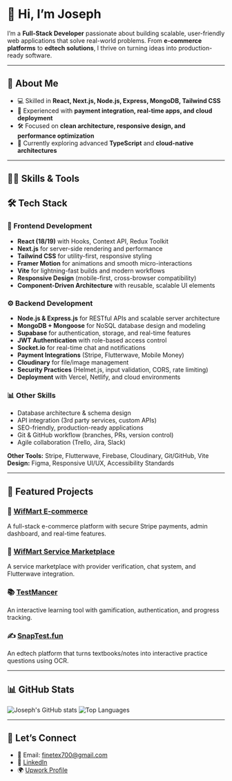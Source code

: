 # 👋 Hi, I’m Joseph

I’m a **Full-Stack Developer** passionate about building scalable, user-friendly web applications that solve real-world problems. From **e-commerce platforms** to **edtech solutions**, I thrive on turning ideas into production-ready software.

---

## 🚀 About Me

* 💻 Skilled in **React, Next.js, Node.js, Express, MongoDB, Tailwind CSS**
* 🔌 Experienced with **payment integration, real-time apps, and cloud deployment**
* 🛠 Focused on **clean architecture, responsive design, and performance optimization**
* 🌱 Currently exploring advanced **TypeScript** and **cloud-native architectures**

---

## 🧑‍💻 Skills & Tools

## 🛠️ Tech Stack

### 🎨 Frontend Development

* **React (18/19)** with Hooks, Context API, Redux Toolkit
* **Next.js** for server-side rendering and performance
* **Tailwind CSS** for utility-first, responsive styling
* **Framer Motion** for animations and smooth micro-interactions
* **Vite** for lightning-fast builds and modern workflows
* **Responsive Design** (mobile-first, cross-browser compatibility)
* **Component-Driven Architecture** with reusable, scalable UI elements

### ⚙️ Backend Development

* **Node.js & Express.js** for RESTful APIs and scalable server architecture
* **MongoDB + Mongoose** for NoSQL database design and modeling
* **Supabase** for authentication, storage, and real-time features
* **JWT Authentication** with role-based access control
* **Socket.io** for real-time chat and notifications
* **Payment Integrations** (Stripe, Flutterwave, Mobile Money)
* **Cloudinary** for file/image management
* **Security Practices** (Helmet.js, input validation, CORS, rate limiting)
* **Deployment** with Vercel, Netlify, and cloud environments

### 📊 Other Skills

* Database architecture & schema design
* API integration (3rd party services, custom APIs)
* SEO-friendly, production-ready applications
* Git & GitHub workflow (branches, PRs, version control)
* Agile collaboration (Trello, Jira, Slack)

**Other Tools:** Stripe, Flutterwave, Firebase, Cloudinary, Git/GitHub, Vite
**Design:** Figma, Responsive UI/UX, Accessibility Standards

---

## 📌 Featured Projects

### 🛒 [WifMart E-commerce](https://wifmart-p8tbf.vercel.app)

A full-stack e-commerce platform with secure Stripe payments, admin dashboard, and real-time features.

### 🏪 [WifMart Service Marketplace](https://www.wifmart.com)

A service marketplace with provider verification, chat system, and Flutterwave integration.

### 📚 [TestMancer](https://www.testmancer.fun)

An interactive learning tool with gamification, authentication, and progress tracking.

### ✍️ [SnapTest.fun](https://snaptest.fun)

An edtech platform that turns textbooks/notes into interactive practice questions using OCR.

---

## 📊 GitHub Stats

![Joseph's GitHub stats](https://github-readme-stats.vercel.app/api?username=RoyalPrince700\&show_icons=true\&theme=tokyonight)
![Top Languages](https://github-readme-stats.vercel.app/api/top-langs/?username=RoyalPrince700\&layout=compact\&theme=tokyonight)

---

## 🤝 Let’s Connect

* 📧 Email: [finetex700@gmail.com](mailto:finetex700@gmail.com)
* 💼 [LinkedIn](https://www.linkedin.com/in/ologundudu-joseph-adesukanmi-2172a1135)
* 🌍 [Upwork Profile](your-upwork-link)
